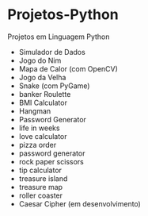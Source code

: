 # Projetos-Python
Projetos em Linguagem Python 

- Simulador de Dados 
- Jogo do Nim
- Mapa de Calor (com OpenCV)
- Jogo da Velha 
- Snake (com PyGame)
- banker Roulette
- BMI Calculator
- Hangman
- Password Generator
- life in weeks
- love calculator
- pizza order
- password generator
- rock paper scissors
- tip calculator
- treasure island
- treasure map
- roller coaster
- Caesar Cipher (em desenvolvimento)